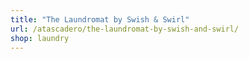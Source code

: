 ```yaml
---
title: "The Laundromat by Swish & Swirl"
url: /atascadero/the-laundromat-by-swish-and-swirl/
shop: laundry
---
```

